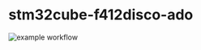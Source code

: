 # stm32cube-f412disco-ado

![example workflow](https://github.com/heiafr-isc/stm32cube-f412disco-ado/actions/workflows/main.yml/badge.svg)
